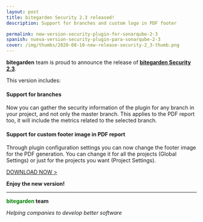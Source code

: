 ```yaml
---
layout: post
title: bitegarden Security 2.3 released!
description: Support for branches and custom logo in PDF footer

permalink: new-version-security-plugin-for-sonarqube-2-3
spanish: nueva-version-security-plugin-para-sonarqube-2-3
cover: /img/thumbs/2020-08-10-new-release-security-2_3-thumb.png
---
```


**bitegarden** team is proud to announce the release of [**bitegarden Security 2.3**](/sonarqube-security).

This version includes:

#### Support for branches

Now you can gather the security information of the plugin for any branch in your project, and not only the master branch.
This applies to the PDF report too, it will include the metrics related to the selected branch.

#### Support for custom footer image in PDF report

Through plugin configuration settings you can now change the footer image for the PDF generation. 
You can change it for all the projects (Global Settings) or just for the projects you want (Project Settings).

<a href="/sonarqube-security-trial-form" class="btn btn-primary btn-call-to-action fancybox">DOWNLOAD NOW ></a>

**Enjoy the new version!**

---
**<span style="color: green">bitegarden</span> team**

_Helping companies to develop better software_
